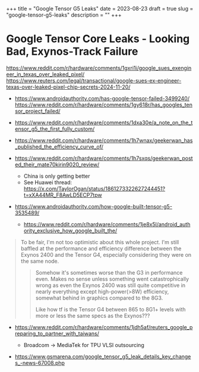 +++
title = "Google Tensor G5 Leaks"
date = 2023-08-23
draft = true
slug = "google-tensor-g5-leaks"
description = ""
+++

# Google Tensor Core Leaks - Looking Bad, Exynos-Track Failure

https://www.reddit.com/r/hardware/comments/1gxri1i/google_sues_exengineer_in_texas_over_leaked_pixel/
https://www.reuters.com/legal/transactional/google-sues-ex-engineer-texas-over-leaked-pixel-chip-secrets-2024-11-20/
- https://www.androidauthority.com/has-google-tensor-failed-3499240/
https://www.reddit.com/r/hardware/comments/1gy618r/has_googles_tensor_project_failed/

- https://www.reddit.com/r/hardware/comments/1dxa30e/a_note_on_the_tensor_g5_the_first_fully_custom/
- https://www.reddit.com/r/hardware/comments/1h7wnax/geekerwan_has_published_the_efficiency_curve_of/

- https://www.reddit.com/r/hardware/comments/1h7sxqs/geekerwan_posted_their_mate70kirin9020_review/
  - China is only getting better
  - See Huawei thread: https://x.com/TaylorOgan/status/1861273322627244451?t=xXA44MR_F8AwLD5ECP7tpw

- https://www.androidauthority.com/how-google-built-tensor-g5-3535489/
  - https://www.reddit.com/r/hardware/comments/1je8x5l/android_authority_exclusive_how_google_built_the/

> To be fair, I'm not too optimistic about this whole project. I'm still baffled at the performance and efficiency difference between the Exynos 2400 and the Tensor G4, especially considering they were on the same node.
>
> > Somehow it's sometimes worse than the G3 in performance even. Makes no sense unless something went catastrophically wrong as even the Exynos 2400 was still quite competitive in nearly everything except high-power(>8W) efficiency, somewhat behind in graphics compared to the 8G3.
> >
> > Like how tf is the Tensor G4 between 865 to 8G1+ levels with more or less the same specs as the Exynos???

- https://www.reddit.com/r/hardware/comments/1jdh5af/reuters_google_preparing_to_partner_with_taiwans/
  - Broadcom -> MediaTek for TPU VLSI outsourcing

- https://www.gsmarena.com/google_tensor_g5_leak_details_key_changes_-news-67008.php
